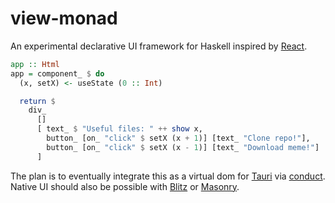 # view-monad

An experimental declarative UI framework for Haskell inspired by [React](https://github.com/facebook/react).

```hs
app :: Html
app = component_ $ do
  (x, setX) <- useState (0 :: Int)

  return $
    div_
      []
      [ text_ $ "Useful files: " ++ show x,
        button_ [on_ "click" $ setX (x + 1)] [text_ "Clone repo!"],
        button_ [on_ "click" $ setX (x - 1)] [text_ "Download meme!"]
      ]
```

The plan is to eventually integrate this as a virtual dom for [Tauri](https://tauri.app) via [conduct](https://github.com/matthunz/conduct/).
Native UI should also be possible with [Blitz](https://github.com/DioxusLabs/blitz) or [Masonry](https://github.com/linebender/xilem).

